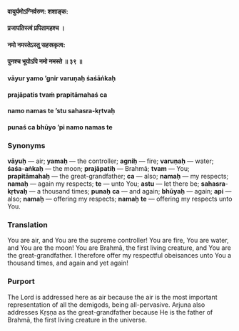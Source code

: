 #### वायुर्यमोऽग्निर्वरुण: शशाङ्क:
#### प्रजापतिस्त्वं प्रपितामहश्च ।
#### नमो नमस्तेऽस्तु सहस्रकृत्व:
#### पुनश्च भूयोऽपि नमो नमस्ते ॥ ३९ ॥

#### vāyur yamo ’gnir varuṇaḥ śaśāṅkaḥ
#### prajāpatis tvaṁ prapitāmahaś ca
#### namo namas te ’stu sahasra-kṛtvaḥ
#### punaś ca bhūyo ’pi namo namas te

### Synonyms

**vāyuḥ** — air; **yamaḥ** — the controller; **agniḥ** — fire; **varuṇaḥ** — water; **śaśa**-**aṅkaḥ** — the moon; **prajāpatiḥ** — Brahmā; **tvam** — You; **prapitāmahaḥ** — the great-grandfather; **ca** — also; **namaḥ** — my respects; **namaḥ** — again my respects; **te** — unto You; **astu** — let there be; **sahasra**-**kṛtvaḥ** — a thousand times; **punaḥ** **ca** — and again; **bhūyaḥ** — again; **api** — also; **namaḥ** — offering my respects; **namaḥ** **te** — offering my respects unto You.

### Translation

You are air, and You are the supreme controller! You are fire, You are water, and You are the moon! You are Brahmā, the first living creature, and You are the great-grandfather. I therefore offer my respectful obeisances unto You a thousand times, and again and yet again!

### Purport

The Lord is addressed here as air because the air is the most important representation of all the demigods, being all-pervasive. Arjuna also addresses Kṛṣṇa as the great-grandfather because He is the father of Brahmā, the first living creature in the universe.